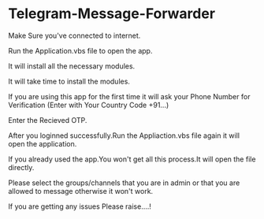 # Telegram-Message-Forwarder

Make Sure you've connected to internet.

Run the Application.vbs file to open the app.

It will install all the necessary modules.

It will take time to install the modules.

If you are using this app for the first time it will ask your Phone Number for Verification (Enter with Your Country Code +91...)

Enter the Recieved OTP.

After you loginned successfully.Run the Appliaction.vbs file again it will open the application.

If you already used the app.You won't get all this process.It will open the file directly.

Please select the groups/channels that you are in admin or that you are allowed to message otherwise it won't work.

If you are getting any issues Please raise....!

